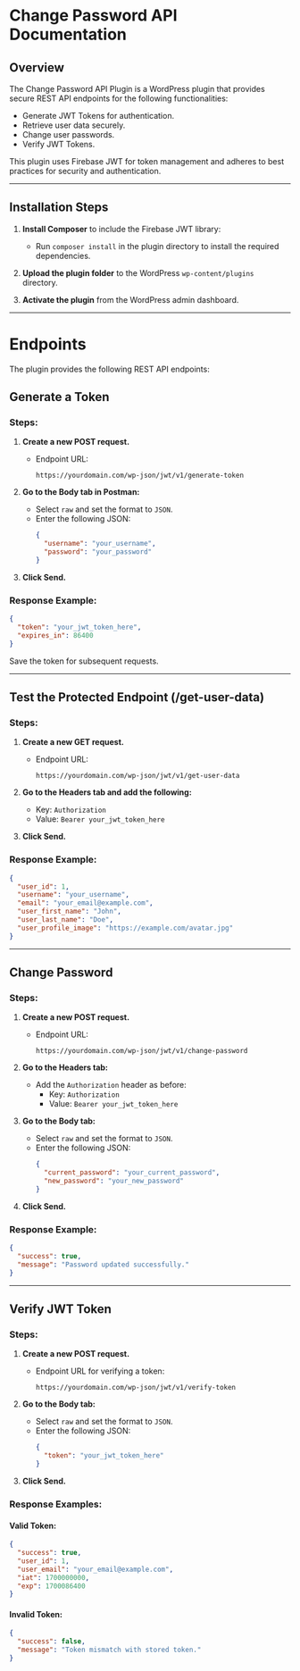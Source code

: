 # Change Password API Documentation

## Overview

The Change Password API Plugin is a WordPress plugin that provides secure REST API endpoints for the following functionalities:

- Generate JWT Tokens for authentication.
- Retrieve user data securely.
- Change user passwords.
- Verify JWT Tokens.

This plugin uses Firebase JWT for token management and adheres to best practices for security and authentication.

---

## Installation Steps

1. **Install Composer** to include the Firebase JWT library:
   - Run `composer install` in the plugin directory to install the required dependencies.

2. **Upload the plugin folder** to the WordPress `wp-content/plugins` directory.

3. **Activate the plugin** from the WordPress admin dashboard.

---

# Endpoints
The plugin provides the following REST API endpoints:
## Generate a Token

### Steps:
1. **Create a new POST request.**
   - Endpoint URL:
     ```
     https://yourdomain.com/wp-json/jwt/v1/generate-token
     ```

2. **Go to the Body tab in Postman:**
   - Select `raw` and set the format to `JSON`.
   - Enter the following JSON:
     ```json
     {
       "username": "your_username",
       "password": "your_password"
     }
     ```

3. **Click Send.**

### Response Example:
```json
{
  "token": "your_jwt_token_here",
  "expires_in": 86400
}
```

Save the token for subsequent requests.

---

## Test the Protected Endpoint (/get-user-data)

### Steps:
1. **Create a new GET request.**
   - Endpoint URL:
     ```
     https://yourdomain.com/wp-json/jwt/v1/get-user-data
     ```

2. **Go to the Headers tab and add the following:**
   - Key: `Authorization`
   - Value: `Bearer your_jwt_token_here`

3. **Click Send.**

### Response Example:
```json
{
  "user_id": 1,
  "username": "your_username",
  "email": "your_email@example.com",
  "user_first_name": "John",
  "user_last_name": "Doe",
  "user_profile_image": "https://example.com/avatar.jpg"
}
```

---

## Change Password

### Steps:
1. **Create a new POST request.**
   - Endpoint URL:
     ```
     https://yourdomain.com/wp-json/jwt/v1/change-password
     ```

2. **Go to the Headers tab:**
   - Add the `Authorization` header as before:
     - Key: `Authorization`
     - Value: `Bearer your_jwt_token_here`

3. **Go to the Body tab:**
   - Select `raw` and set the format to `JSON`.
   - Enter the following JSON:
     ```json
     {
       "current_password": "your_current_password",
       "new_password": "your_new_password"
     }
     ```

4. **Click Send.**

### Response Example:
```json
{
  "success": true,
  "message": "Password updated successfully."
}
```

---

## Verify JWT Token

### Steps:
1. **Create a new POST request.**
   - Endpoint URL for verifying a token:
     ```
     https://yourdomain.com/wp-json/jwt/v1/verify-token
     ```

2. **Go to the Body tab:**
   - Select `raw` and set the format to `JSON`.
   - Enter the following JSON:
     ```json
     {
       "token": "your_jwt_token_here"
     }
     ```

3. **Click Send.**

### Response Examples:
#### Valid Token:
```json
{
  "success": true,
  "user_id": 1,
  "user_email": "your_email@example.com",
  "iat": 1700000000,
  "exp": 1700086400
}
```

#### Invalid Token:
```json
{
  "success": false,
  "message": "Token mismatch with stored token."
}
```
